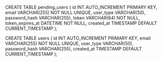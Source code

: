 CREATE TABLE pending_users (
    id INT AUTO_INCREMENT PRIMARY KEY,
    email VARCHAR(255) NOT NULL UNIQUE,
    user_type VARCHAR(50),
    password_hash VARCHAR(255),
    token VARCHAR(64) NOT NULL,
    token_expires_at DATETIME NOT NULL,
    created_at TIMESTAMP DEFAULT CURRENT_TIMESTAMP
);

CREATE TABLE users (
    id INT AUTO_INCREMENT PRIMARY KEY,
    email VARCHAR(255) NOT NULL UNIQUE,
    user_type VARCHAR(50),
    password_hash VARCHAR(255),
    created_at TIMESTAMP DEFAULT CURRENT_TIMESTAMP
);

